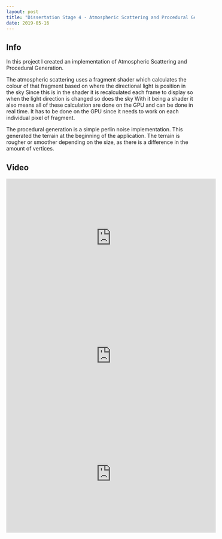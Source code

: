 ```yaml
---
layout: post
title: "Dissertation Stage 4 - Atmospheric Scattering and Procedural Generation"
date: 2019-05-16
---
```


## Info
In this project I created an implementation of Atmospheric Scattering and Procedural Generation.

The atmospheric scattering uses a fragment shader which calculates the colour of that fragment based on where the directional light is position in the sky
Since this is in the shader it is recalculated each frame to display so when the light direction is changed so does the sky
With it being a shader it also means all of these calculation are done on the GPU and can be done in real time.
It has to be done on the GPU since it needs to work on each individual pixel of fragment.


The procedural generation is a simple perlin noise implementation.
This generated the terrain at the beginning of the application.
The terrain is rougher or smoother depending on the size, as there is a difference in the amount of vertices.

## Video
<iframe width="560" height="315" src="https://www.youtube.com/embed/AjCW0mLtiwM" frameborder="0" allow="accelerometer; autoplay; encrypted-media; gyroscope; picture-in-picture" allowfullscreen></iframe>

<iframe width="560" height="315" src="https://www.youtube.com/embed/0jw-vFWxsps" frameborder="0" allow="accelerometer; autoplay; encrypted-media; gyroscope; picture-in-picture" allowfullscreen></iframe>

<iframe width="560" height="315" src="https://www.youtube.com/embed/_eocpRhb31M" frameborder="0" allow="accelerometer; autoplay; encrypted-media; gyroscope; picture-in-picture" allowfullscreen></iframe>



